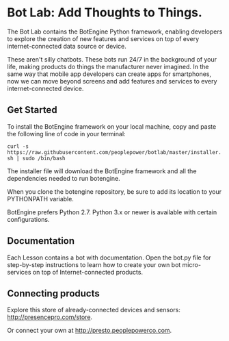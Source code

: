 # Bot Lab: Add Thoughts to Things.

The Bot Lab contains the BotEngine Python framework, enabling developers to explore the creation of new features and services on top of every internet-connected data source or device. 

These aren't silly chatbots. These bots run 24/7 in the background of your life, making products do things the manufacturer never imagined. In the same way that mobile app developers can create apps for smartphones, now we can move beyond screens and add features and services to every internet-connected device. 

## Get Started

To install the BotEngine framework on your local machine, copy and paste the following line of code in your terminal:

`curl -s https://raw.githubusercontent.com/peoplepower/botlab/master/installer.sh | sudo /bin/bash`

The installer file will download the BotEngine framework and all the dependencies needed to run botengine.

When you clone the botengine repository, be sure to add its location to your PYTHONPATH variable.

BotEngine prefers Python 2.7. Python 3.x or newer is available with certain configurations.


## Documentation

Each Lesson contains a bot with documentation. Open the bot.py file for step-by-step instructions to learn how to create your own bot micro-services on top of Internet-connected products.

## Connecting products 

Explore this store of already-connected devices and sensors: http://presencepro.com/store.

Or connect your own at http://presto.peoplepowerco.com.
